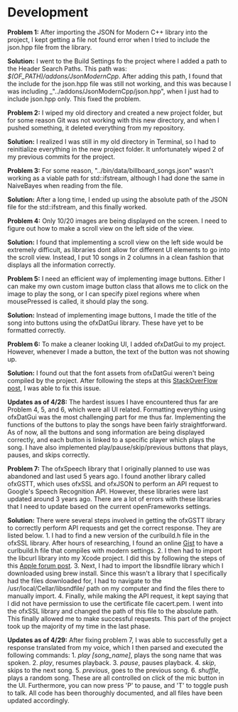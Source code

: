 # Development

**Problem 1:**
After importing the JSON for Modern C++ library into the project, I kept getting a file not found error when I tried to include the json.hpp file from the library.

**Solution:**
I went to the Build Settings fo the project where I added a path to the Header Search Paths. This path was: _$(OF_PATH)/addons/JsonModernCpp_. After adding this path, I found that the include for the json.hpp file was still not working, and this was because I was including _"../addons/JsonModernCpp/json.hpp", when I just had to include json.hpp only. This fixed the problem.

**Problem 2:**
I wiped my old directory and created a new project folder, but for some reason Git was not working with this new directory, and when I pushed something, it deleted everything from my repository.

**Solution:**
I realized I was still in my old directory in Terminal, so I had to reinitialize everything in the new project folder. It unfortunately wiped 2 of my previous commits for the project.

**Problem 3:**
For some reason, "../bin/data/billboard_songs.json" wasn't working as a viable path for std::ifstream, although I had done the same in NaiveBayes when reading from the file.

**Solution:**
After a long time, I ended up using the absolute path of the JSON file for the std::ifstream, and this finally worked.

**Problem 4:**
Only 10/20 images are being displayed on the screen. I need to figure out how to make a scroll view on the left side of the view.

**Solution:**
I found that implementing a scroll view on the left side would be extremely difficult, as libraries dont allow for different UI elements to go into the scroll view. Instead, I put 10 songs in 2 columns in a clean fashion that displays all the information correctly.

**Problem 5:**
I need an efficient way of implementing image buttons. Either I can make my own custom image button class that allows me to click on the image to play the song, or I can specify pixel regions where when mousePressed is called, it should play the song.

**Solution:**
Instead of implementing image buttons, I made the title of the song into buttons using the ofxDatGui library. These have yet to be formatted correctly.

**Problem 6:**
To make a cleaner looking UI, I added ofxDatGui to my project. However, whenever I made a button, the text of the button was not showing up.

**Solution:**
I found out that the font assets from ofxDatGui weren't being compiled by the project. After following the steps at this [StackOverFlow post](https://stackoverflow.com/questions/4882572/how-to-bundle-an-openframeworks-application-in-xcode-relative-resource-linking/17159123#17159123), I was able to fix this issue.

**Updates as of 4/28:**
The hardest issues I have encountered thus far are Problem 4, 5, and 6, which were all UI related. Formatting everything using ofxDatGui was the most challenging part for me thus far. Implementing the functions of the buttons to play the songs have been fairly straightforward. As of now, all the buttons and song information are being displayed correctly, and each button is linked to a specific player which plays the song. I have also implemented play/pause/skip/previous buttons that plays, pauses, and skips correctly.

**Problem 7:**
The ofxSpeech library that I originally planned to use was abandoned and last used 5 years ago. I found another library called ofxGSTT, which uses ofxSSL and ofxJSON to perform an API request to Google's Speech Recognition API. However, these libraries were last updated around 3 years ago. There are a lot of errors with these libraries that I need to update based on the current openFrameworks settings.

**Solution:**
There were several steps involved in getting the ofxGSTT library to correctly perform API requests and get the correct response. They are listed below.
    1. I had to find a new version of the curlbuild.h file in the ofxSSL library. After hours of researching, I found an online [Gist](https://gist.github.com/deltheil/7fe3da9c7074fffa81cf) to have a curlbuild.h file that compiles with modern settings.
    2. I then had to import the libcurl library into my Xcode project. I did this by following the steps of this [Apple forum post]( https://discussions.apple.com/thread/4740717).
    3. Next, I had to import the libsndfile library which I downloaded using brew install. Since this wasn't a library that I specifically had the files downloaded for, I had to navigate to the /usr/local/Cellar/libsndfile/ path on my computer and find the files there to manually import.
    4. Finally, while making the API request, it kept saying that I did not have permission to use the certificate file cacert.pem. I went into the ofxSSL library and changed the path of this file to the absolute path. This finally allowed me to make successful requests.
This part of the project took up the majority of my time in the last phase.

**Updates as of 4/29:**
After fixing problem 7, I was able to successfully get a response translated from my voice, which I then parsed and executed the following commands:
    1. _play [song_name]_, plays the song name that was spoken.
    2. _play_, resumes playback.
    3. _pause_, pauses playback.
    4. _skip_, skips to the next song.
    5. _previous_, goes to the previous song.
    6. _shuffle_, plays a random song.
These are all controlled on click of the mic button in the UI. Furthermore, you can now press 'P' to pause, and 'T' to toggle push to talk.
All code has been thoroughly documented, and all files have been updated accordingly.
    
